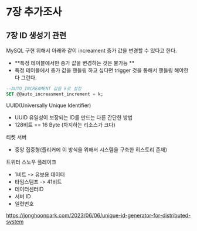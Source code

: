 # 7장 추가조사

## 7장 ID 생성기 관련


MySQL 구현 위해서 아래와 같이 increament 증가 값을 변경할 수 있다고 한다.

- **특정 테이블에서만 증가 값을 변경하는 것은 불가능 **
- 특정 테이블에서 증가 값을 핸들링 하고 싶다면 trigger 것을 통해서 핸들링 해야한다 그런다.
  
```sql
--AUTO_INCREAMENT 값을 k로 설정
SET @@auto_increasment_increment = k;
```

UUID(Universally Unique Identifier)

- UUID 유일성이 보장되는 ID를 만드는 다른 간단한 방법
- 128비트 == 16 Byte (차지하는 리소스가 크다)

티켓 서버

- 중앙 집중형(플리커에 이 방식을 위해서 시스템을 구축한 히스토리 존재)

트위터 스노우 플레이크

- 1비트 -> 유보용 데이터
- 타임스탬프 -> 41비트
- 데이터센터ID
- 서버 ID
- 일련번호



https://jonghoonpark.com/2023/06/06/unique-id-generator-for-distributed-system